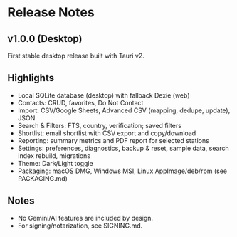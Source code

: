 # Release Notes

## v1.0.0 (Desktop)

First stable desktop release built with Tauri v2.

Highlights
----------
- Local SQLite database (desktop) with fallback Dexie (web)
- Contacts: CRUD, favorites, Do Not Contact
- Import: CSV/Google Sheets, Advanced CSV (mapping, dedupe, update), JSON
- Search & Filters: FTS, country, verification; saved filters
- Shortlist: email shortlist with CSV export and copy/download
- Reporting: summary metrics and PDF report for selected stations
- Settings: preferences, diagnostics, backup & reset, sample data, search index rebuild, migrations
- Theme: Dark/Light toggle
- Packaging: macOS DMG, Windows MSI, Linux AppImage/deb/rpm (see PACKAGING.md)

Notes
-----
- No Gemini/AI features are included by design.
- For signing/notarization, see SIGNING.md.

